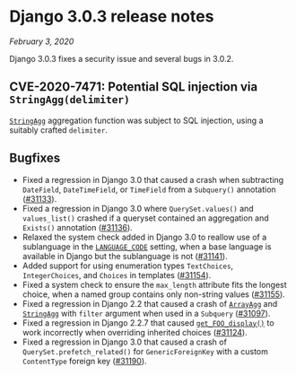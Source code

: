 # Django 3.0.3 release notes

*February 3, 2020*

Django 3.0.3 fixes a security issue and several bugs in 3.0.2.

## CVE-2020-7471: Potential SQL injection via `StringAgg(delimiter)`

[`StringAgg`](../ref/contrib/postgres/aggregates.md#django.contrib.postgres.aggregates.StringAgg) aggregation function was
subject to SQL injection, using a suitably crafted `delimiter`.

## Bugfixes

* Fixed a regression in Django 3.0 that caused a crash when subtracting
  `DateField`, `DateTimeField`, or `TimeField` from a `Subquery()`
  annotation ([#31133](https://code.djangoproject.com/ticket/31133)).
* Fixed a regression in Django 3.0 where `QuerySet.values()` and
  `values_list()` crashed if a queryset contained an aggregation and
  `Exists()` annotation ([#31136](https://code.djangoproject.com/ticket/31136)).
* Relaxed the system check added in Django 3.0 to reallow use of a sublanguage
  in the [`LANGUAGE_CODE`](../ref/settings.md#std-setting-LANGUAGE_CODE) setting, when a base language is available in
  Django but the sublanguage is not ([#31141](https://code.djangoproject.com/ticket/31141)).
* Added support for using enumeration types `TextChoices`,
  `IntegerChoices`, and `Choices` in templates ([#31154](https://code.djangoproject.com/ticket/31154)).
* Fixed a system check to ensure the `max_length` attribute fits the longest
  choice, when a named group contains only non-string values ([#31155](https://code.djangoproject.com/ticket/31155)).
* Fixed a regression in Django 2.2 that caused a crash of
  [`ArrayAgg`](../ref/contrib/postgres/aggregates.md#django.contrib.postgres.aggregates.ArrayAgg) and
  [`StringAgg`](../ref/contrib/postgres/aggregates.md#django.contrib.postgres.aggregates.StringAgg) with `filter`
  argument when used in a `Subquery` ([#31097](https://code.djangoproject.com/ticket/31097)).
* Fixed a regression in Django 2.2.7 that caused
  [`get_FOO_display()`](../ref/models/instances.md#django.db.models.Model.get_FOO_display) to work incorrectly when
  overriding inherited choices ([#31124](https://code.djangoproject.com/ticket/31124)).
* Fixed a regression in Django 3.0 that caused a crash of
  `QuerySet.prefetch_related()` for `GenericForeignKey` with a custom
  `ContentType` foreign key ([#31190](https://code.djangoproject.com/ticket/31190)).
